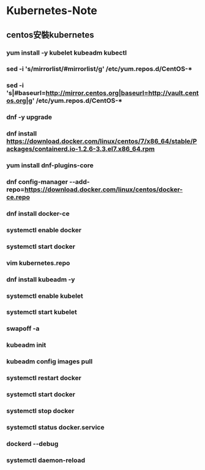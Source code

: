 # Kubernetes-Note
## centos安裝kubernetes
### yum install -y kubelet kubeadm kubectl
### sed -i 's/mirrorlist/#mirrorlist/g' /etc/yum.repos.d/CentOS-*
### sed -i 's|#baseurl=http://mirror.centos.org|baseurl=http://vault.centos.org|g' /etc/yum.repos.d/CentOS-*
### dnf -y upgrade
### dnf install https://download.docker.com/linux/centos/7/x86_64/stable/Packages/containerd.io-1.2.6-3.3.el7.x86_64.rpm
### yum install dnf-plugins-core
### dnf config-manager --add-repo=https://download.docker.com/linux/centos/docker-ce.repo
### dnf install docker-ce
### systemctl enable docker
### systemctl start docker
### vim kubernetes.repo
### dnf install kubeadm -y 
### systemctl enable kubelet
### systemctl start kubelet
### swapoff -a
### kubeadm init
### kubeadm config images pull
### systemctl restart docker
### systemctl start docker
### systemctl stop docker
### systemctl status docker.service
### dockerd --debug
### systemctl daemon-reload
